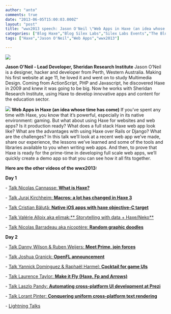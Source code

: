 ```yaml
---
author: "anto"
comments: true
date: "2013-06-05T15:00:03.000Z"
layout: "post"
title: "wwx2013 speech: Jason O'Neil \"Web Apps in Haxe (an idea whose time has come)\""
categories: ["Blog Haxe","Blog Silex Labs","Silex Labs Events","The Blog"]
tags: ["Haxe","Jason O'Neil","Web Apps","wwx2013"]

---
```

![](https://www.silexlabs.org/wp-content/uploads/2013/06/bandeau-blog-jason.jpg)


**Jason O'Neil - Lead Developer, Sheridan Research Institute**
Jason O’Neil is a designer, hacker and developer from Perth, Western Australia. Making his first website at age 11, he loved it and went on to study Multimedia Design. Coming from ActionScript, PHP and Javascript, he discovered Haxe in 2009 and knew it was going to be big. Now he works with Sheridan Research Institute, using Haxe to develop innovative apps and content for the education sector.

[![](https://www.silexlabs.org/wp-content/uploads/2013/06/Capture-d’écran-2013-04-19-à-18.15.30-150x150.png)](https://www.silexlabs.org/142800/the-blog/wwx2013-speech-jason-oneil-web-apps-in-haxe-an-idea-whose-time-has-come/attachment/capture-decran-2013-04-19-a-18-15-30-3/)
**Web Apps in Haxe (an idea whose time has come)**
If you’ve spent any time with Haxe, you know that it’s powerful, especially in its native environment: gaming. But what about using Haxe for websites and web apps? Is it production ready? What does a full stack Haxe web app look like? What are the advantages with using Haxe over Rails or Django? What are the challenges? In this talk we’ll look at a recent web app we’ve made, share our experience, the lessons we’ve learned and some of the tools and libraries available to you when writing web apps. And then, to prove that Haxe is ready for the prime-time in developing full scale web apps, we’ll quickly create a demo app so that you can see how it all fits together.




**Here are the other videos of the wwx2013:**


**Day 1**






- [Talk Nicolas Cannasse: **What is Haxe?**](https://www.silexlabs.org/140469/the-blog/wwx2013-speech-nicolas-cannasse-what-is-haxe/)

- [Talk Juraj Kirchheim: **Macros: a lot has changed in Haxe 3**](https://www.silexlabs.org/?p=142242)

- [Talk Cristian Băluță: **Native iOS apps with haxe objective-C target**](https://www.silexlabs.org/?p=142686)

- [Talk Valérie Alloix aka elimak:** Storytelling with data + Haxe/Neko**](https://www.silexlabs.org/?p=142722)

- [Talk Nicolas Barradeau aka nicoptère: **Random graphic doodles**](https://www.silexlabs.org/?p=142737)

**Day 2**

- [Talk Danny Wilson & Ruben Weijers: **Meet Prime, join forces**](https://www.silexlabs.org/?p=142746)

- [Talk Joshua Granick: **OpenFL announcement**](https://www.silexlabs.org/?p=142542)

- [Talk Yannick Dominguez & Raphaël Harmel: **Cocktail for game UIs**](https://www.silexlabs.org/?p=142483)

- [Talk Laurence Taylor: **Make it Fly (Haxe, Fp and Arrows)**](https://www.silexlabs.org/143188/the-blog/blog-silex-labs/wwx2013-speech-laurence-taylor-make-it-fly-haxe-fp-and-arrows/)

- [Talk Laszlo Pandy: **Automating cross-platform UI development at Prezi**](https://www.silexlabs.org/?p=142721)

- [Talk Lorant Pinter: **Conquering uniform cross-platform text rendering**](https://www.silexlabs.org/?p=142774)

- [Lightning Talks](https://www.silexlabs.org/?p=143115)





